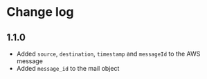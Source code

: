 # Change log

## 1.1.0

- Added `source`, `destination`, `timestamp` and `messageId` to the AWS message
- Added `message_id` to the mail object
